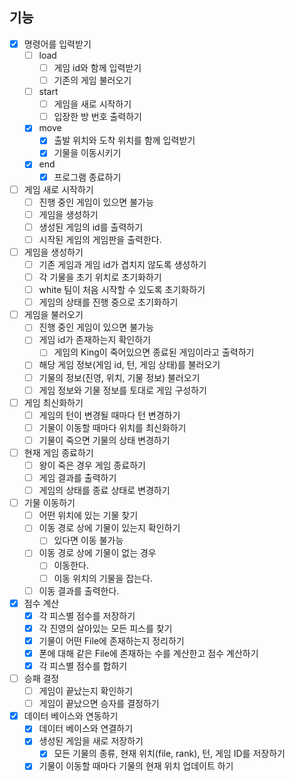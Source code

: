 ## 기능

- [x] 명령어를 입력받기
    - [ ] load
        - [ ] 게임 id와 함께 입력받기
        - [ ] 기존의 게임 불러오기
    - [ ] start
        - [ ] 게임을 새로 시작하기
        - [ ] 입장한 방 번호 출력하기
    - [x] move
        - [x] 출발 위치와 도착 위치를 함께 입력받기
        - [x] 기물을 이동시키기
    - [x] end
        - [x] 프로그램 종료하기

- [ ] 게임 새로 시작하기
    - [ ] 진행 중인 게임이 있으면 불가능
    - [ ] 게임을 생성하기
    - [ ] 생성된 게임의 id를 출력하기
    - [ ] 시작된 게임의 게임판을 출력한다.

- [ ] 게임을 생성하기
    - [ ] 기존 게임과 게임 id가 겹치지 않도록 생성하기
    - [ ] 각 기물을 초기 위치로 초기화하기
    - [ ] white 팀이 처음 시작할 수 있도록 초기화하기
    - [ ] 게임의 상태를 진행 중으로 초기화하기

- [ ] 게임을 불러오기
    - [ ] 진행 중인 게임이 있으면 불가능
    - [ ] 게임 id가 존재하는지 확인하기
        - [ ] 게임의 King이 죽어있으면 종료된 게임이라고 출력하기
    - [ ] 해당 게임 정보(게임 id, 턴, 게임 상태)를 불러오기
    - [ ] 기물의 정보(진영, 위치, 기물 정보) 불러오기
    - [ ] 게임 정보와 기물 정보를 토대로 게임 구성하기

- [ ] 게임 최신화하기
    - [ ] 게임의 턴이 변경될 때마다 턴 변경하기
    - [ ] 기물이 이동할 때마다 위치를 최신화하기
    - [ ] 기물이 죽으면 기물의 상태 변경하기

- [ ] 현재 게임 종료하기
    - [ ] 왕이 죽은 경우 게임 종료하기
    - [ ] 게임 결과를 출력하기
    - [ ] 게임의 상태를 종료 상태로 변경하기

- [ ] 기물 이동하기
    - [ ] 어떤 위치에 있는 기물 찾기
    - [ ] 이동 경로 상에 기물이 있는지 확인하기
        - [ ] 있다면 이동 불가능
    - [ ] 이동 경로 상에 기물이 없는 경우
        - [ ] 이동한다.
        - [ ] 이동 위치의 기물을 잡는다.
    - [ ] 이동 결과를 출력한다.

- [x] 점수 계산
    - [x] 각 피스별 점수를 저장하기
    - [x] 각 진영의 살아있는 모든 피스를 찾기
    - [x] 기물이 어떤 File에 존재하는지 정리하기
    - [x] 폰에 대해 같은 File에 존재하는 수를 계산한고 점수 계산하기
    - [x] 각 피스별 점수를 합하기

- [ ] 승패 결정
    - [ ] 게임이 끝났는지 확인하기
    - [ ] 게임이 끝났으면 승자를 결정하기

- [x] 데이터 베이스와 연동하기
    - [x] 데이터 베이스와 연결하기
    - [x] 생성된 게임을 새로 저장하기
        - [x] 모든 기물의 종류, 현재 위치(file, rank), 턴, 게임 ID를 저장하기
    - [x] 기물이 이동할 때마다 기물의 현재 위치 업데이트 하기